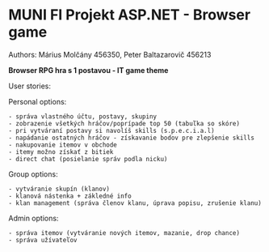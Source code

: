 # MUNI FI Projekt ASP.NET - Browser game
Authors: Márius Molčány 456350, Peter Baltazarovič 456213

<b>Browser RPG hra s 1 postavou - IT game theme</b>

User stories:

  Personal options:
  
    - správa vlastného účtu, postavy, skupiny
    - zobrazenie všetkých hráčov/poprípade top 50 (tabuľka so skóre)
    - pri vytváraní postavy si navolíš skills (s.p.e.c.i.a.l)
    - napádanie ostatných hráčov - získavanie bodov pre zlepšenie skills
    - nakupovanie itemov v obchode
    - itemy možno získať z bitiek
    - direct chat (posielanie správ podla nicku)

  Group options:
  
    - vytváranie skupín (klanov)
    - klanová nástenka + zákledné info 
    - klan management (správa členov klanu, úprava popisu, zrušenie klanu)

  Admin options:
  
    - správa itemov (vytváranie nových itemov, mazanie, drop chance)
    - správa užívateľov
    
